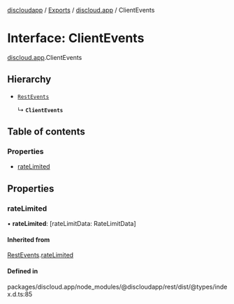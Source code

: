 [discloudapp](../README.md) / [Exports](../modules.md) / [discloud.app](../modules/discloud_app.md) / ClientEvents

# Interface: ClientEvents

[discloud.app](../modules/discloud_app.md).ClientEvents

## Hierarchy

- [`RestEvents`](discloud_app.RestEvents-1.md)

  ↳ **`ClientEvents`**

## Table of contents

### Properties

- [rateLimited](discloud_app.ClientEvents.md#ratelimited)

## Properties

### rateLimited

• **rateLimited**: [rateLimitData: RateLimitData]

#### Inherited from

[RestEvents](discloud_app.RestEvents-1.md).[rateLimited](discloud_app.RestEvents-1.md#ratelimited)

#### Defined in

packages/discloud.app/node_modules/@discloudapp/rest/dist/@types/index.d.ts:85
